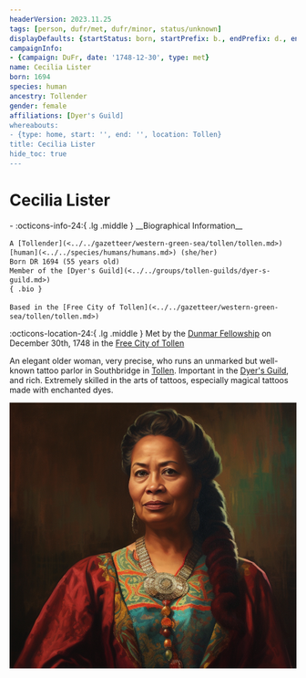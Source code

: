 ```yaml
---
headerVersion: 2023.11.25
tags: [person, dufr/met, dufr/minor, status/unknown]
displayDefaults: {startStatus: born, startPrefix: b., endPrefix: d., endStatus: died}
campaignInfo:
- {campaign: DuFr, date: '1748-12-30', type: met}
name: Cecilia Lister
born: 1694
species: human
ancestry: Tollender
gender: female
affiliations: [Dyer's Guild]
whereabouts:
- {type: home, start: '', end: '', location: Tollen}
title: Cecilia Lister
hide_toc: true
---
```

# Cecilia Lister
<div class="grid cards ext-narrow-margin ext-one-column" markdown>
- :octicons-info-24:{ .lg .middle } __Biographical Information__

    A [Tollender](<../../gazetteer/western-green-sea/tollen/tollen.md>) [human](<../../species/humans/humans.md>) (she/her)  
    Born DR 1694 (55 years old)  
    Member of the [Dyer's Guild](<../../groups/tollen-guilds/dyer-s-guild.md>)  
    { .bio }

    Based in the [Free City of Tollen](<../../gazetteer/western-green-sea/tollen/tollen.md>)
</div>



:octicons-location-24:{ .lg .middle } Met by the [Dunmar Fellowship](<../pcs/dunmar-fellowship/dunmar-fellowship.md>) on December 30th, 1748 in the [Free City of Tollen](<../../gazetteer/western-green-sea/tollen/tollen.md>)  


An elegant older woman, very precise, who runs an unmarked but well-known tattoo parlor in Southbridge in [Tollen](<../../gazetteer/western-green-sea/tollen/tollen.md>). Important in the [Dyer's Guild](<../../groups/tollen-guilds/dyer-s-guild.md>), and rich. Extremely skilled in the arts of tattoos, especially magical tattoos made with enchanted dyes.



![Cecilia Lister Portrait](../../assets/cecilia-lister-portrait.png)
